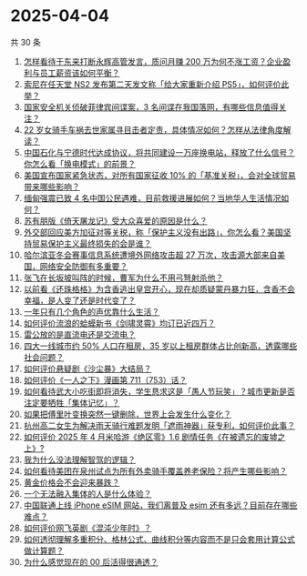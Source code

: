 # 2025-04-04

共 30 条

<!-- BEGIN ZHIHUVIDEO -->
<!-- 最后更新时间 Fri Apr 04 2025 01:07:45 GMT+0800 (China Standard Time) -->
1. [怎样看待于东来打断永辉高管发言，质问月赚 200 万为何不涨工资？企业盈利与员工薪资该如何平衡？](https://www.zhihu.com/question/1891102694053212930)
1. [索尼在任天堂 NS2 发布第二天发文称「给大家重新介绍 PS5」，如何评价此举？](https://www.zhihu.com/question/1891153680570474948)
1. [国家安全机关侦破菲律宾间谍案，3 名间谍在我国落网，有哪些信息值得关注？](https://www.zhihu.com/question/1891085194280281115)
1. [22 岁女骑手车祸去世家属寻目击者定责，具体情况如何？怎样从法律角度解读？](https://www.zhihu.com/question/1891056597314269472)
1. [中国石化与宁德时代达成协议，将共同建设一万座换电站，释放了什么信号？你怎么看「换电模式」的前景？](https://www.zhihu.com/question/1890777673967579540)
1. [美国宣布国家紧急状态，对所有国家征收 10% 的「基准关税」，会对全球贸易带来哪些影响？](https://www.zhihu.com/question/1890995536515019291)
1. [缅甸强震已致 4 名中国公民遇难，目前救援进展如何？当地华人生活情况如何？](https://www.zhihu.com/question/1890009180531816320)
1. [苏有朋版《倚天屠龙记》受大众喜爱的原因是什么？](https://www.zhihu.com/question/617050214)
1. [外交部回应美方加征对等关税，称「保护主义没有出路」，你怎么看？美国坚持贸易保护主义最终损失的会是谁？](https://www.zhihu.com/question/1891157257821053733)
1. [哈尔滨亚冬会赛事信息系统遭境外网络攻击超 27 万次，攻击源大部来自美国，网络安全防御有多重要？](https://www.zhihu.com/question/1891060333218592497)
1. [张飞在长坂坡叫阵的时候，曹军为什么不用弓弩射杀他？](https://www.zhihu.com/question/1890892421891610343)
1. [以前看《还珠格格》为含香逃出皇宫开心，现在却质疑蒙丹暴力狂，含香不会幸福，是人变了还是时代变了？](https://www.zhihu.com/question/1889948335261086387)
1. [一年只有几个角色的声优靠什么生活？](https://www.zhihu.com/question/1889187621453932045)
1. [如何评价流浪的蛤蟆新书《剑啸灵霄》均订已近四万？](https://www.zhihu.com/question/1890889630188032557)
1. [雷公放的是直流电还是交流电？](https://www.zhihu.com/question/1888321671884158944)
1. [四大一线城市约 50% 人口在租房，35 岁以上租房群体占比创新高，透露哪些社会问题？](https://www.zhihu.com/question/1890718507672528892)
1. [如何评价悬疑剧《沙尘暴》大结局？](https://www.zhihu.com/question/1891103779824325411)
1. [如何评价《一人之下》漫画第 711（753）话？](https://www.zhihu.com/question/1891268947648677626)
1. [如何看待武大小吃街即将消失，学生恳求这是「愚人节玩笑」？城市更新是否注定要牺牲「集体记忆」？](https://www.zhihu.com/question/1890382894486225413)
1. [如果把傅里叶变换突然一键删除，世界上会发生什么变化？](https://www.zhihu.com/question/13671804165)
1. [杭州高二女生为解决雨天骑行难题发明「遮雨神器」获专利，如何评价此事？](https://www.zhihu.com/question/1890802717821207421)
1. [如何评价 2025 年 4 月米哈游《绝区零》1.6 剧情任务《在被遗忘的废墟之上》?](https://www.zhihu.com/question/1890859323137192495)
1. [我为什么没法理解智驾的逻辑？](https://www.zhihu.com/question/1890708698667651381)
1. [如何看待美团在泉州试点为所有外卖骑手覆盖养老保险？将产生哪些影响？](https://www.zhihu.com/question/1891103854474528305)
1. [黄金价格会不会迎来暴跌？](https://www.zhihu.com/question/1888685528414660511)
1. [一个无法融入集体的人是什么体验？](https://www.zhihu.com/question/268416755)
1. [中国联通上线 iPhone eSIM 网站，我们离普及 esim 还有多远？目前存在哪些难点？](https://www.zhihu.com/question/1890353242971530961)
1. [如何评价网飞英剧《混沌少年时》？](https://www.zhihu.com/question/15167597196)
1. [如何透彻理解多重积分、格林公式、曲线积分等内容而不是只会套用计算公式做计算题？](https://www.zhihu.com/question/278477927)
1. [为什么感觉现在的 00 后活得很通透？](https://www.zhihu.com/question/1889229479450243981)
<!-- END ZHIHUVIDEO -->
